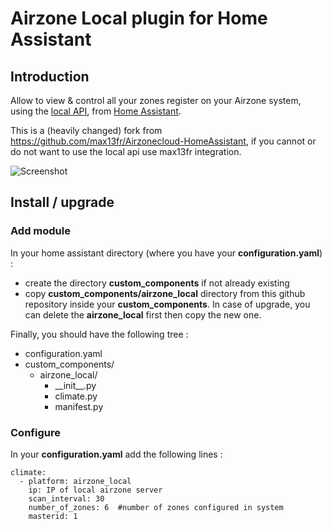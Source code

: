 # Airzone Local plugin for Home Assistant

## Introduction

Allow to view & control all your zones register on your Airzone system, using the [local API](https://doc.airzone.es/producto/Gama_AZ6/Airzone/Comunes/Manuales/MI_AZ6_WSCLAPI_A4_MUL.pdf), from [Home Assistant](https://www.home-assistant.io/).

This is a (heavily changed) fork from https://github.com/max13fr/Airzonecloud-HomeAssistant, if you cannot or do not want to use the local api use max13fr integration. 

![Screenshot](screenshot.png)

## Install / upgrade

### Add module

In your home assistant directory (where you have your **configuration.yaml**) :

- create the directory **custom_components** if not already existing
- copy **custom_components/airzone_local** directory from this github repository inside your **custom_components**. In case of upgrade, you can delete the **airzone_local** first then copy the new one.

Finally, you should have the following tree :

- configuration.yaml
- custom_components/
  - airzone_local/
    - \_\_init\_\_.py
    - climate.py
    - manifest.py

### Configure

In your **configuration.yaml** add the following lines :

```
climate:
  - platform: airzone_local
    ip: IP of local airzone server
    scan_interval: 30
    number_of_zones: 6  #number of zones configured in system
    masterid: 1

```
